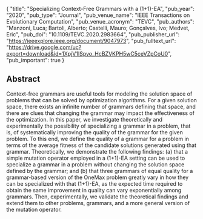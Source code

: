 {
  "title": "Specializing Context-Free Grammars with a (1+1)-EA",
  "pub_year": "2020",
  "pub_type": "Journal",
  "pub_venue_name": "IEEE Transactions on Evolutionary Computation",
  "pub_venue_acronym": "TEVC",
  "pub_authors": "Manzoni, Luca; Bartoli, Alberto; Castelli, Mauro; Gonçalves, Ivo; Medvet, Eric",
  "pub_doi": "10.1109/TEVC.2020.2983664",
  "pub_publisher_url": "https://ieeexplore.ieee.org/document/9047973",
  "pub_fulltext_url": "https://drive.google.com/uc?export=download&id=1XpjV1ISpvo_HcBZVKPH5wC5ceVZpCoU0",
  "pub_important": true
}

## Abstract
Context-free grammars are useful tools for modeling the solution space of problems that can be solved by optimization algorithms. For a given solution space, there exists an infinite number of grammars defining that space, and there are clues that changing the grammar may impact the effectiveness of the optimization. In this paper, we investigate theoretically and experimentally the possibility of specializing a grammar in a problem, that is, of systematically improving the quality of the grammar for the given problem. To this end, we define the quality of a grammar for a problem in terms of the average fitness of the candidate solutions generated using that grammar. Theoretically, we demonstrate the following findings: (a) that a simple mutation operator employed in a (1+1)-EA setting can be used to specialize a grammar in a problem without changing the solution space defined by the grammar; and (b) that three grammars of equal quality for a grammar-based version of the OneMax problem greatly vary in how they can be specialized with that (1+1)-EA, as the expected time required to obtain the same improvement in quality can vary exponentially among grammars. Then, experimentally, we validate the theoretical findings and extend them to other problems, grammars, and a more general version of the mutation operator.
